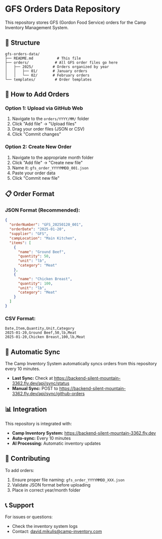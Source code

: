 # GFS Orders Data Repository

This repository stores GFS (Gordon Food Service) orders for the Camp Inventory Management System.

## 📁 Structure

```
gfs-orders-data/
├── README.md           # This file
├── orders/            # All GFS order files go here
│   ├── 2025/         # Orders organized by year
│   │   ├── 01/       # January orders
│   │   └── 02/       # February orders
└── templates/         # Order templates
```

## 📝 How to Add Orders

### Option 1: Upload via GitHub Web
1. Navigate to the `orders/YYYY/MM/` folder
2. Click "Add file" → "Upload files"
3. Drag your order files (JSON or CSV)
4. Click "Commit changes"

### Option 2: Create New Order
1. Navigate to the appropriate month folder
2. Click "Add file" → "Create new file"
3. Name it: `gfs_order_YYYYMMDD_001.json`
4. Paste your order data
5. Click "Commit new file"

## 📋 Order Format

### JSON Format (Recommended):
```json
{
  "orderNumber": "GFS_20250120_001",
  "orderDate": "2025-01-20",
  "supplier": "GFS",
  "campLocation": "Main Kitchen",
  "items": [
    {
      "name": "Ground Beef",
      "quantity": 50,
      "unit": "lb",
      "category": "Meat"
    },
    {
      "name": "Chicken Breast",
      "quantity": 100,
      "unit": "lb",
      "category": "Meat"
    }
  ]
}
```

### CSV Format:
```csv
Date,Item,Quantity,Unit,Category
2025-01-20,Ground Beef,50,lb,Meat
2025-01-20,Chicken Breast,100,lb,Meat
```

## 🤖 Automatic Sync

The Camp Inventory System automatically syncs orders from this repository every 10 minutes.

- **Last Sync:** Check at https://backend-silent-mountain-3362.fly.dev/api/sync/status
- **Manual Sync:** POST to https://backend-silent-mountain-3362.fly.dev/api/sync/github-orders

## 📊 Integration

This repository is integrated with:
- **Camp Inventory System:** https://backend-silent-mountain-3362.fly.dev
- **Auto-sync:** Every 10 minutes
- **AI Processing:** Automatic inventory updates

## 👥 Contributing

To add orders:
1. Ensure proper file naming: `gfs_order_YYYYMMDD_XXX.json`
2. Validate JSON format before uploading
3. Place in correct year/month folder

## 📞 Support

For issues or questions:
- Check the inventory system logs
- Contact: david.mikulis@camp-inventory.com